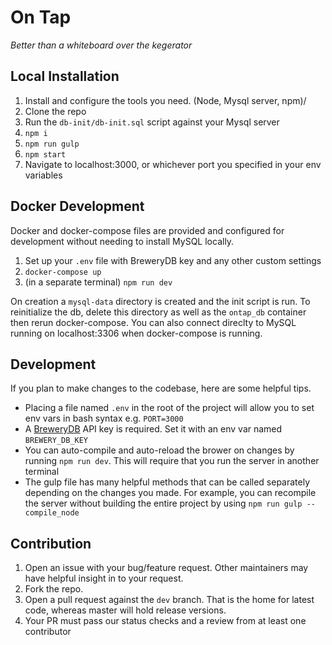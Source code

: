 # On Tap

_Better than a whiteboard over the kegerator_

## Local Installation

1. Install and configure the tools you need. (Node, Mysql server, npm)/
2. Clone the repo
3. Run the `db-init/db-init.sql` script against your Mysql server
4. `npm i`
5. `npm run gulp`
6. `npm start`
7. Navigate to localhost:3000, or whichever port you specified in your env variables

## Docker Development

Docker and docker-compose files are provided and configured for development without needing to install MySQL locally.
1. Set up your `.env` file with BreweryDB key and any other custom settings
2. `docker-compose up`
3. (in a separate terminal) `npm run dev`

On creation a `mysql-data` directory is created and the init script is run.
To reinitialize the db, delete this directory as well as the `ontap_db` container then rerun docker-compose.
You can also connect direclty to MySQL running on localhost:3306 when docker-compose is running.

## Development

If you plan to make changes to the codebase, here are some helpful tips.

- Placing a file named `.env` in the root of the project will allow you to set env vars in bash syntax e.g. `PORT=3000`
- A [BreweryDB](http://www.brewerydb.com/) API key is required. Set it with an env var named `BREWERY_DB_KEY`
- You can auto-compile and auto-reload the brower on changes by running `npm run dev`. This will require that you run the server in another terminal
- The gulp file has many helpful methods that can be called separately depending on the changes you made. 
For example, you can recompile the server without building the entire project by using `npm run gulp -- compile_node`


## Contribution

1. Open an issue with your bug/feature request. Other maintainers may have helpful insight in to your request.
2. Fork the repo.
3. Open a pull request against the `dev` branch. That is the home for latest code, whereas master will hold release versions.
4. Your PR must pass our status checks and a review from at least one contributor


